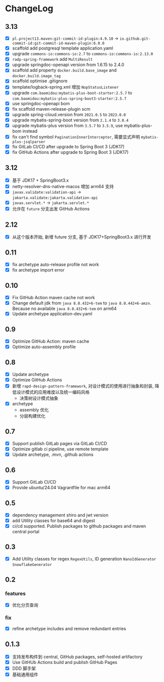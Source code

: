# ChangeLog

## 3.13

- [x] `pl.project13.maven:git-commit-id-plugin:4.9.10` -> `io.github.git-commit-id:git-commit-id-maven-plugin:6.0.0`
- [x] scaffold add postgresql template application.yaml
- [x] upgrade `commons-io:commons-io:2.7` to `commons-io:commons-io:2.13.0`
- [x] `radp-spring-framework` add `MultiResult`
- [x] upgrade springdoc-openapi version from 1.6.15 to 2.4.0
- [x] scaffold add property `docker.build.base_image` and `docker.build.image_tag`
- [X] scaffold optimise .gitignore
- [x] template/logback-spring.xml 增加 `NopStatusListener`
- [x] upgrade `com.baomidou:mybatis-plus-boot-starter:2.5.7` to `com.baomidou:mybatis-plus-spring-boot3-starter:2.5.7`
- [x] use springdoc-openapi bom
- [x] fix scaffold maven-release-plugin scm
- [x] upgrade spring-cloud.version from `2021.0.5` to `2023.0.0`
- [x] upgrade mybatis-spring-boot version from `2.1.4` to `3.0.4`
- [x] upgrade mybatis-plus version from `3.5.7` to `3.5.9`, use mybatis-plus-bom instead
- [x] fix can't find symbol `PaginationInnerInterceptor`, 需要显式声明 `mybatis-plus-jsqlparser`
- [x] fix GitLab CI/CD after upgrade to Spring Boot 3 (JDK17)
- [x] fix GitHub Actions after upgrade to Spring Boot 3 (JDK17)

## 3.12

- [x] 基于 JDK17 + SpringBoot3.x
- [x] netty-resolver-dns-native-macos 增加 arm64 支持
- [x] `javax.validate:validation-api` -> `jakarta.validate:jakarta.validation-api`
- [x] `javax.servlet.*` -> `jakarta.servlet.*`
- [x] 允许在 `future` 分支出发 GitHub Actions

## 2.12

- [x] 从这个版本开始, 新增 future 分支, 基于 JDK17+SpringBoot3.x 进行开发

## 0.11

- [x] fix archetype auto-release profile not work
- [x] fix archetype import error

## 0.10

- [x] Fix GitHub Action maven cache not work
- [x] Change default jdk from `java 8.0.432+6-tem` to `java 8.0.442+6-amzn`. Because no available `java 8.0.432+6-tem`
  on arm64
- [x] Update archetype application-dev.yaml

## 0.9

- [x] Optimize GitHub Action: maven cache
- [x] Optimize auto-assembly profile

## 0.8

- [x] Update archetype
- [x] Optimize GitHub Actions
- [x] 新增 `rapd-design-pattern-framework`, 对设计模式的使用进行抽象和封装, 降低设计模式的应用难度以及统一编码风格
    - 决策树设计模式抽象
- [x] archetype
    - assembly 优化
    - 分层构建优化

## 0.7

- [x] Support publish GitLab pages via GitLab CI/CD
- [x] Optimize gitlab ci pipeline, use remote template
- [x] Update archetype, .mvn, .github actions

## 0.6

- [x] Support GitLab CI/CD
- [x] Provide ubuntu/24.04 Vagrantfile for mac arm64

## 0.5

- [x] dependency management shiro and jwt version
- [x] add Utility classes for base64 and digest
- [x] ci/cd supported. Publish packages to github packages and maven central portal

## 0.3

- [x] Add Utility classes for regex `RegexUtils`, ID generation `NanoIdGenerator` `SnowflakeGenerator`

## 0.2

### features

- [x] 优化分页查询

### fix

- [x] refine archetype includes and remove redundant entries

## 0.1.3

- [x] 支持发布构件到 central, GitHub packages, self-hosted artifactory
- [x] Use GitHUb Actions build and publish GitHub Pages
- [x] DDD 脚手架
- [x] 基础通用组件